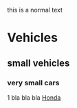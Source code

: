 this is a normal text

# Vehicles 

## small vehicles

### very small cars
1 bla bla bla [Honda](www.Honda.com.au)